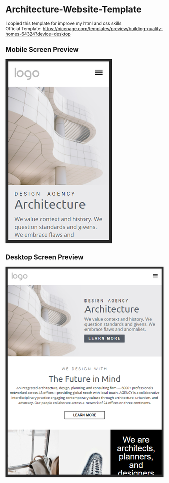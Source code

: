 # Architecture-Website-Template
I copied this template for improve my html and css skills <br>
Official Template: https://nicepage.com/templates/preview/building-quality-homes-64324?device=desktop 

## Mobile Screen Preview
![preview](./images/preview01.PNG)

## Desktop Screen Preview
![preview2](./images/preview02.PNG)
